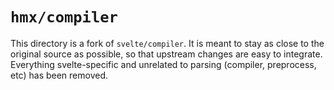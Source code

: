 # `hmx/compiler`

This directory is a fork of `svelte/compiler`. It is meant to stay as close to the original source as possible, so that upstream changes are easy to integrate. Everything svelte-specific and unrelated to parsing (compiler, preprocess, etc) has been removed.